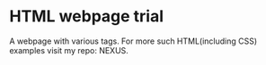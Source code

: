 # HTML webpage trial
 A webpage with various tags. For more such HTML(including CSS) examples visit my repo: NEXUS.
